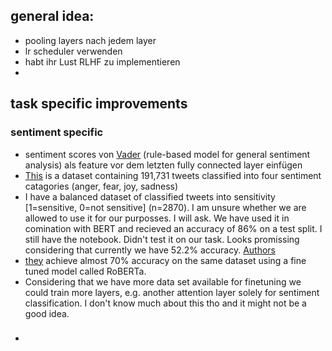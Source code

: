 ## general idea:
- pooling layers nach jedem layer
- lr scheduler verwenden
- habt ihr Lust RLHF zu implementieren
- 

## task specific improvements
### sentiment specific
- sentiment scores von [Vader](https://ojs.aaai.org/index.php/ICWSM/article/view/14550/14399) (rule-based model for general sentiment  analysis) als feature vor dem letzten fully connected layer einfügen
- [This](http://saifmohammad.com/WebPages/EmotionIntensity-SharedTask.html) is a dataset containing 191,731 tweets classified into four sentiment catagories (anger, fear, joy, sadness)
- I have a balanced dataset of classified tweets into sensitivity [1=sensitive, 0=not sensitive] (n=2870). I am unsure whether we are allowed to use it for our purposses. I will ask. We have used it in comination with BERT and recieved an accuracy of 86% on a test split. I still have the notebook. Didn't test it on our task. Looks promissing considering that currently we have 52.2% accuracy. [Authors](https://petsymposium.org/popets/2019/popets-2019-0059.pdf)
- [they](https://colab.research.google.com/github/DhavalTaunk08/NLP_scripts/blob/master/sentiment_analysis_using_roberta.ipynb#scrollTo=WTdfPjhFqExX) achieve almost 70% accuracy on the same dataset using a fine tuned model called RoBERTa.
- Considering that we have more data set available for finetuning we could train more layers, e.g. another attention layer solely for sentiment classification. I don't know much about this tho and it might not be a good idea.

###
- 
